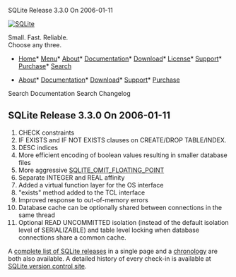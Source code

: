 




SQLite Release 3\.3\.0 On 2006\-01\-11




[![SQLite](../images/sqlite370_banner.gif)](../index.html)


Small. Fast. Reliable.  
Choose any three.


* [Home](../index.html)* [Menu](javascript:void(0))* [About](../about.html)* [Documentation](../docs.html)* [Download](../download.html)* [License](../copyright.html)* [Support](../support.html)* [Purchase](../prosupport.html)* [Search](javascript:void(0))




* [About](../about.html)* [Documentation](../docs.html)* [Download](../download.html)* [Support](../support.html)* [Purchase](../prosupport.html)






Search Documentation
Search Changelog







## SQLite Release 3\.3\.0 On 2006\-01\-11

1. CHECK constraints
2. IF EXISTS and IF NOT EXISTS clauses on CREATE/DROP TABLE/INDEX.
3. DESC indices
4. More efficient encoding of boolean values resulting in smaller database
files
5. More aggressive [SQLITE\_OMIT\_FLOATING\_POINT](../compile.html#omit_floating_point)
6. Separate INTEGER and REAL affinity
7. Added a virtual function layer for the OS interface
8. "exists" method added to the TCL interface
9. Improved response to out\-of\-memory errors
10. Database cache can be optionally shared between connections
in the same thread
11. Optional READ UNCOMMITTED isolation (instead of the default
isolation level of SERIALIZABLE) and table level locking when
database connections share a common cache.



A [complete list of SQLite releases](../changes.html)
 in a single page and a [chronology](../chronology.html) are both also available.
 A detailed history of every
 check\-in is available at
 [SQLite version control site](https://www.sqlite.org/src/timeline).


